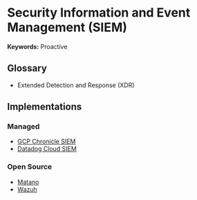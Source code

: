 # Security Information and Event Management (SIEM)

**Keywords:** Proactive

## Glossary

- Extended Detection and Response (XDR)

## Implementations

### Managed

- [GCP Chronicle SIEM](https://cloud.google.com/chronicle-siem)
- [Datadog Cloud SIEM](https://datadoghq.com/product/cloud-siem)

### Open Source

- [Matano](/matano.md)
- [Wazuh](/wazuh.md)
